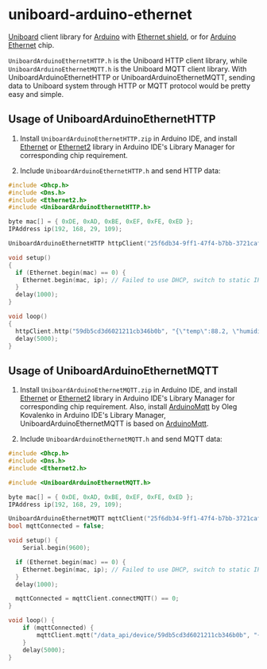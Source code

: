 # uniboard-arduino-ethernet
[Uniboard](https://uniboard.io) client library for [Arduino](https://www.arduino.cc/) with [Ethernet shield](https://www.arduino.cc/en/Main/ArduinoEthernetShield), or for [Arduino Ethernet](https://store.arduino.cc/usa/arduino-ethernet-rev3-without-poe) chip.

`UniboardArduinoEthernetHTTP.h` is the Uniboard HTTP client library, while `UniboardArduinoEthernetMQTT.h` is the Uniboard MQTT client library. With UniboardArduinoEthernetHTTP or UniboardArduinoEthernetMQTT, sending data to Uniboard system through HTTP or MQTT protocol would be pretty easy and simple.

## Usage of UniboardArduinoEthernetHTTP
1. Install `UniboardArduinoEthernetHTTP.zip` in Arduino IDE, and install [Ethernet](http://www.arduino.cc/en/Reference/Ethernet) or [Ethernet2](https://github.com/adafruit/Ethernet2) library in Arduino IDE's Library Manager for corresponding chip requirement.

2. Include `UniboardArduinoEthernetHTTP.h` and send HTTP data:
```c
#include <Dhcp.h>
#include <Dns.h>
#include <Ethernet2.h>
#include <UniboardArduinoEthernetHTTP.h>

byte mac[] = { 0xDE, 0xAD, 0xBE, 0xEF, 0xFE, 0xED };
IPAddress ip(192, 168, 29, 109);

UniboardArduinoEthernetHTTP httpClient("25f6db34-9ff1-47f4-b7bb-3721cafb2e23");

void setup()
{
  if (Ethernet.begin(mac) == 0) {
    Ethernet.begin(mac, ip); // Failed to use DHCP, switch to static IP config.
  }
  delay(1000);
}

void loop()
{
  httpClient.http("59db5cd3d6021211cb346b0b", "{\"temp\":88.2, \"humidity\":29.8}");
  delay(5000);
}
```

## Usage of UniboardArduinoEthernetMQTT
1. Install `UniboardArduinoEthernetMQTT.zip` in Arduino IDE, and install [Ethernet](http://www.arduino.cc/en/Reference/Ethernet) or [Ethernet2](https://github.com/adafruit/Ethernet2) library in Arduino IDE's Library Manager for corresponding chip requirement. Also, install [ArduinoMqtt](https://github.com/monstrenyatko/ArduinoMqtt) by Oleg Kovalenko in Arduino IDE's Library Manager, UniboardArduinoEthernetMQTT is based on [ArduinoMqtt](https://github.com/monstrenyatko/ArduinoMqtt).

2. Include `UniboardArduinoEthernetMQTT.h` and send MQTT data:
```c
#include <Dhcp.h>
#include <Dns.h>
#include <Ethernet2.h>

#include <UniboardArduinoEthernetMQTT.h>

byte mac[] = { 0xDE, 0xAD, 0xBE, 0xEF, 0xFE, 0xED };
IPAddress ip(192, 168, 29, 109);

UniboardArduinoEthernetMQTT mqttClient("25f6db34-9ff1-47f4-b7bb-3721cafb2e23");
bool mqttConnected = false;

void setup() {
	Serial.begin(9600);

  if (Ethernet.begin(mac) == 0) {
    Ethernet.begin(mac, ip); // Failed to use DHCP, switch to static IP config.
  }
  delay(1000);

  mqttConnected = mqttClient.connectMQTT() == 0;
}

void loop() {
    if (mqttConnected) {
        mqttClient.mqtt("/data_api/device/59db5cd3d6021211cb346b0b", "{\"temp\":32.2, \"humidity\":49.8}");
    }
    delay(5000);
}
```